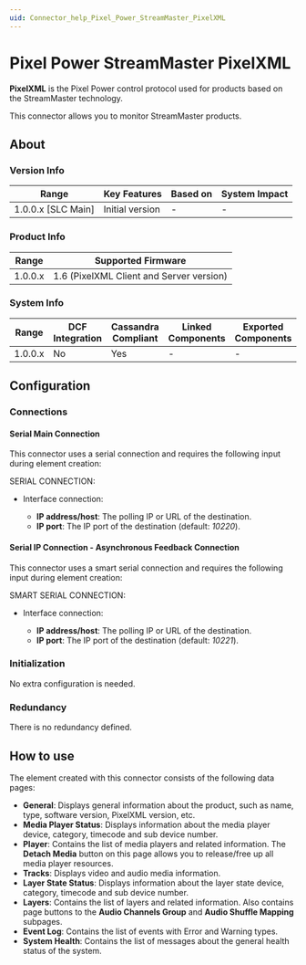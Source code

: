 ```yaml
---
uid: Connector_help_Pixel_Power_StreamMaster_PixelXML
---
```


# Pixel Power StreamMaster PixelXML

**PixelXML** is the Pixel Power control protocol used for products based on the StreamMaster technology.

This connector allows you to monitor StreamMaster products.

## About

### Version Info

| **Range**            | **Key Features** | **Based on** | **System Impact** |
|----------------------|------------------|--------------|-------------------|
| 1.0.0.x \[SLC Main\] | Initial version  | \-           | \-                |

### Product Info

| **Range** | **Supported Firmware**                   |
|-----------|------------------------------------------|
| 1.0.0.x   | 1.6 (PixelXML Client and Server version) |

### System Info

| **Range** | **DCF Integration** | **Cassandra Compliant** | **Linked Components** | **Exported Components** |
|-----------|---------------------|-------------------------|-----------------------|-------------------------|
| 1.0.0.x   | No                  | Yes                     | \-                    | \-                      |

## Configuration

### Connections

#### Serial Main Connection

This connector uses a serial connection and requires the following input during element creation:

SERIAL CONNECTION:

- Interface connection:

  - **IP address/host**: The polling IP or URL of the destination.
  - **IP port**: The IP port of the destination (default: *10220*).

#### Serial IP Connection - Asynchronous Feedback Connection

This connector uses a smart serial connection and requires the following input during element creation:

SMART SERIAL CONNECTION:

- Interface connection:

  - **IP address/host**: The polling IP or URL of the destination.
  - **IP port**: The IP port of the destination (default: *10221*).

### Initialization

No extra configuration is needed.

### Redundancy

There is no redundancy defined.

## How to use

The element created with this connector consists of the following data pages:

- **General**: Displays general information about the product, such as name, type, software version, PixelXML version, etc.
- **Media Player Status**: Displays information about the media player device, category, timecode and sub device number.
- **Player**: Contains the list of media players and related information. The **Detach Media** button on this page allows you to release/free up all media player resources.
- **Tracks**: Displays video and audio media information.
- **Layer State Status**: Displays information about the layer state device, category, timecode and sub device number.
- **Layers**: Contains the list of layers and related information. Also contains page buttons to the **Audio Channels Group** and **Audio Shuffle Mapping** subpages.
- **Event Log**: Contains the list of events with Error and Warning types.
- **System Health**: Contains the list of messages about the general health status of the system.
